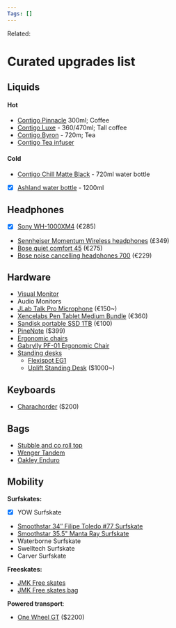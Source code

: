 ```yaml
---
Tags: []
---
```

Related: 
# Curated upgrades list

## Liquids
#### Hot
- [Contigo Pinnacle](https://mycontigo.com/en/travel-mugs/pinnacle-matte-black) 300ml; Coffee
- [Contigo Luxe](https://mycontigo.com/en/travel-mugs/luxe-licorice) - 360/470ml; Tall coffee
- [Contigo Byron](https://mycontigo.com/en/travel-mugs/byron-gunmetal-720ml) - 720m; Tea
- [Contigo Tea infuser](https://mycontigo.com/en/travel-mugs/west-loop-tea-infuser)

#### Cold
- [Contigo Chill Matte Black](https://mycontigo.com/en/water-bottles/autoseal-chill-matte-black-) - 720ml water bottle
- [x] [Ashland water bottle](https://www.amazon.com/Contigo-Autospout-Ashland-Bottle-Monaco/dp/B08RSQD1WX?th=1) - 1200ml

## Headphones
- [x] [Sony WH-1000XM4](https://www.mediamarkt.de/de/product/_sony-wh-1000xm4-noise-cancelling-2752877.html) (€285)
- [Sennheiser Momentum Wireless headphones](https://www.mediamarkt.de/de/product/_sennheiser-new-momentum-wireless-noise-cancelling-2579794.html?utm_source=google&utm_medium=cpc&utm_campaign=PLA+-+bluePortal+2+Smart&gclid=CjwKCAiArOqOBhBmEiwAsgeLmS7qdDq30ZYOH6p8wyLM2bocDgHFmaQOMc_nxlL1pbvbbmMPw4cjZxoCL8EQAvD_BwE&gclsrc=aw.ds) (£349)
- [Bose quiet comfort 45](https://www.mediamarkt.de/de/product/_bose-quietcomfort-45-over-ear-kopfhorer-bluetooth-triple-black-2751004.html) (€275)
- [Bose noise cancelling headphones 700](https://www.mediamarkt.de/de/product/_bose-headphones-700-kabellose-noise-cancelling-renewed-over-ear-kopfhorer-bluetooth-schwarz-2778915.html?utm_source=google&utm_medium=cpc&utm_campaign=PLA+-+bluePortal+2+Smart&gclid=CjwKCAiArOqOBhBmEiwAsgeLmQjERjRKRwcveou0vE6U05R-KBpBUcLjtxYBIHglzEgy6BY-18k8nhoCtnEQAvD_BwE&gclsrc=aw.ds) (€229)


## Hardware
- [Visual Monitor](https://www.pcgamer.com/fully-immerse-yourself-with-this-curved-34-inch-1440p-gaming-monitor-for-under-dollar500/)
- Audio Monitors
- [JLab Talk Pro Microphone](https://www.jlab.com/collections/talk-series-usb-microphones/products/talk-pro-usb-microphone) (€150~)
- [Xencelabs Pen Tablet Medium Bundle](https://www.xencelabs.com/eu/product/xencelabs-pen-tablet-medium-bundle/) (€360)
- [Sandisk portable SSD 1TB](https://www.cyberport.de/?DEEP=3209-00K&APID=109&wt_cc2=coma_jek_21_wd-sandisk_google-pla&gclid=CjwKCAiArOqOBhBmEiwAsgeLmdJrODrg5LFUsYmGV6umlRaCt1MDOSKvQ_NgBSM0vwtIOg_iqbUYxBoCFhAQAvD_BwE) (€100)
- [PineNote](https://www.pine64.org/2021/08/15/introducing-the-pinenote/) ($399)
- [Ergonomic chairs](https://nymag.com/strategist/article/best-ergonomic-office-chairs.html)
- [Gabrylly PF-01 Ergonomic Chair](https://www.ebay.com/p/19037960575)
- [Standing desks](https://www.techradar.com/news/best-standing-desk)
	- [Flexispot EG1](https://www.amazon.es/FLEXISPOT-SOBREMESA-Escritorio-el%C3%A9ctrico-Ajustable/dp/B09QC4NQ98/ref=sr_1_5?__mk_es_ES=%C3%85M%C3%85%C5%BD%C3%95%C3%91&crid=13AY8B9ADOD7D&keywords=standing%2Bdesk&qid=1659536579&sprefix=standing%2Bdesk%2Caps%2C118&sr=8-5&th=1)
	- [Uplift Standing Desk](https://www.upliftdesk.com/uplift-v2-standing-desk-v2-or-v2-commercial/) ($1000~)

## Keyboards
- [Charachorder](https://www.charachorder.com/shop) ($200)

## Bags
- [Stubble and co roll top](https://www.stubbleandco.com/products/the-roll-top?variant=40445040165050)
- [Wenger Tandem](https://www.swissgear.com/backpacks/laptop-friendly-backpacks/wenger-tandem-16-inch-laptop-backpack-gray-black)
- [Oakley Enduro](https://www.oakley.com/en-us/product/FOS900737?variant=193517236120)

## Mobility
**Surfskates:**
- [x] YOW Surfskate
- [Smoothstar 34″ Filipe Toledo #77 Surfskate](https://www.smoothstar.com/product/34%E2%80%B3-filipe-toledo-77/)
- [Smoothstar 35.5" Manta Ray Surfskate](https://www.smoothstar.com/product/35-5%e2%80%b3-smoothstar-manta-ray/)
- Waterborne Surfskate
- Swelltech Surfskate
- Carver Surfskate

**Freeskates:**
- [JMK Free skates](https://twenty4action.com/shop/customconfig/)
- [JMK Free skates bag](https://twenty4action.com/shop/jmkride-shoulder-bag/)

**Powered transport**:
- [One Wheel GT](onewheel.com) ($2200)